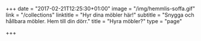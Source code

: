 +++
date = "2017-02-21T12:25:30+01:00"
image = "/img/hemmlis-soffa.gif"
link = "/collections"
linktitle = "Hyr dina möbler här!"
subtitle = "Snygga och hållbara möbler. Hem till din dörr."
title = "Hyra möbler?"
type = "page"

+++
